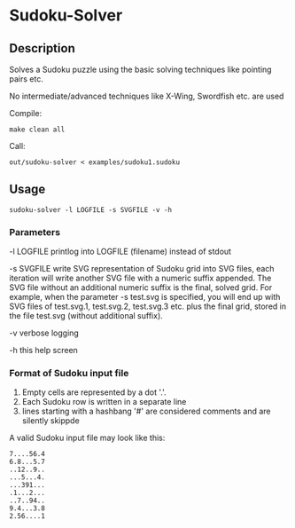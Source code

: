 Sudoku-Solver
============

Description
---------

Solves a Sudoku puzzle using the basic solving  techniques like pointing pairs etc.

No intermediate/advanced techniques like X-Wing, Swordfish etc. are used


Compile:

    make clean all

Call:

    out/sudoku-solver < examples/sudoku1.sudoku

Usage
----

    sudoku-solver -l LOGFILE -s SVGFILE -v -h

### Parameters

  -l LOGFILE  printlog into LOGFILE (filename) instead of stdout
  
  -s SVGFILE  write SVG representation of Sudoku grid into SVG files, each iteration will write
            another SVG file with a numeric suffix appended. The SVG file without an additional
              numeric suffix is the final, solved grid.
              For example, when the parameter -s test.svg is specified, you will end up with SVG
              files of test.svg.1, test.svg.2, test.svg.3 etc. plus the final grid, stored in the
              file test.svg (without additional suffix).
			  
  -v          verbose logging
  
  -h          this help screen

  
### Format of Sudoku input file

1. Empty cells are represented by a dot '.'.
2. Each Sudoku row is written in a separate line
3. lines starting with a hashbang '#' are considered comments and are silently skippde

A valid Sudoku input file may look like this:

```
7....56.4
6.8...5.7
..12..9..
...5...4.
...391...
.1...2...
..7..94..
9.4...3.8
2.56....1
```
